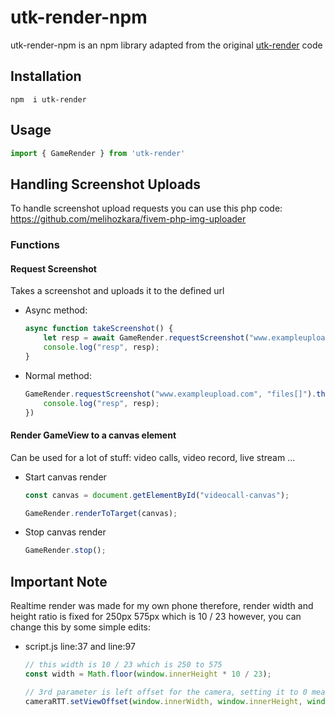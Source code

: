 # utk-render-npm
utk-render-npm is an npm library adapted from the original [utk-render](https://github.com/utkuali/utk_render) code

## Installation

```
npm  i utk-render
```

## Usage

```js
import { GameRender } from 'utk-render'
```

## Handling Screenshot Uploads

To handle screenshot upload requests you can use this php code: https://github.com/melihozkara/fivem-php-img-uploader

### Functions

#### Request Screenshot

Takes a screenshot and uploads it to the defined url

- Async method:

    ```js
    async function takeScreenshot() {
        let resp = await GameRender.requestScreenshot("www.exampleupload.com", "files[]");
        console.log("resp", resp);
    }
    ```

- Normal method:

    ```js
    GameRender.requestScreenshot("www.exampleupload.com", "files[]").then((resp) => {
        console.log("resp", resp);
    })
    ```

#### Render GameView to a canvas element

Can be used for a lot of stuff: video calls, video record, live stream ...

- Start canvas render

    ```js
    const canvas = document.getElementById("videocall-canvas");

    GameRender.renderToTarget(canvas);
    ```

- Stop canvas render

    ```js
    GameRender.stop();
    ```

## Important Note

Realtime render was made for my own phone therefore, render width and height ratio is fixed for 250px 575px which is 10 / 23 however, you can change this by some simple edits:

- script.js line:37 and line:97

    ```js
    // this width is 10 / 23 which is 250 to 575
    const width = Math.floor(window.innerHeight * 10 / 23);

    // 3rd parameter is left offset for the camera, setting it to 0 means most left side of the game, setting it to window.innerWidth / 2 means half of the game
    cameraRTT.setViewOffset(window.innerWidth, window.innerHeight, window.innerWidth / 3.5, 0, width, window.innerHeight);
    ```